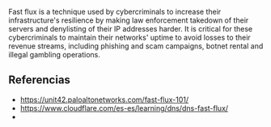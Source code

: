 
Fast flux is a technique used by cybercriminals to increase their infrastructure's resilience by making law enforcement takedown of their servers and denylisting of their IP addresses harder. It is critical for these cybercriminals to maintain their networks' uptime to avoid losses to their revenue streams, including phishing and scam campaigns, botnet rental and illegal gambling operations.



## Referencias

- https://unit42.paloaltonetworks.com/fast-flux-101/
- https://www.cloudflare.com/es-es/learning/dns/dns-fast-flux/
- 